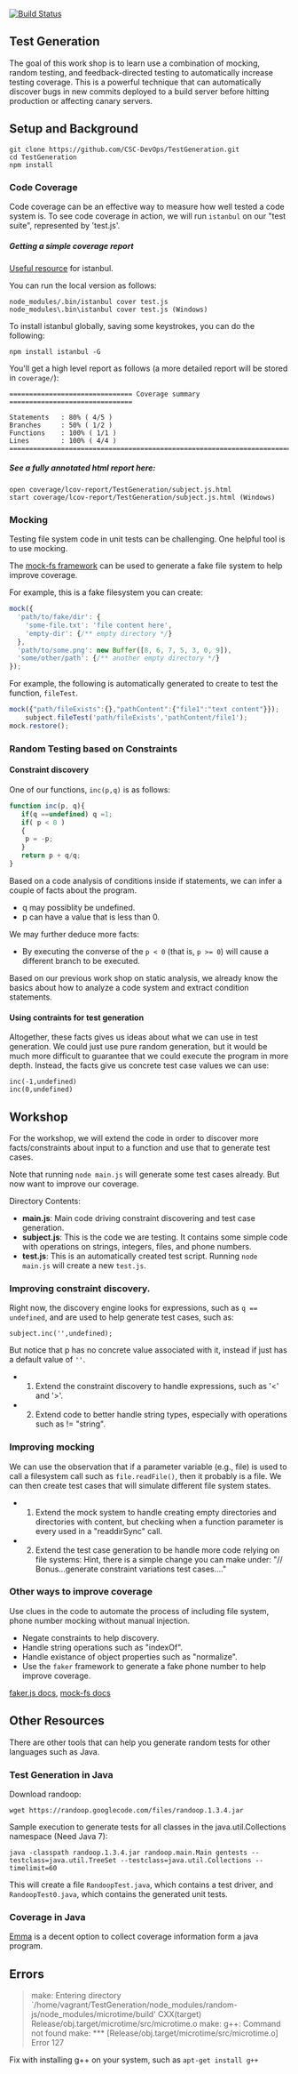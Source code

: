 [![Build Status](https://travis-ci.org/CSC-DevOps/TestGeneration.svg?branch=master)](https://travis-ci.org/CSC-DevOps/TestGeneration)

## Test Generation

The goal of this work shop is to learn use a combination of mocking, random testing, and feedback-directed testing to automatically increase testing coverage. This is a powerful technique that can automatically discover bugs in new commits deployed to a build server before hitting production or affecting canary servers.

## Setup and Background

    git clone https://github.com/CSC-DevOps/TestGeneration.git
    cd TestGeneration
    npm install

### Code Coverage

Code coverage can be an effective way to measure how well tested a code system is. To see code coverage in action, we will run `istanbul` on our "test suite", represented by 'test.js'.

##### Getting a simple coverage report

[Useful resource](http://ariya.ofilabs.com/2012/12/javascript-code-coverage-with-istanbul.html) for istanbul.

You can run the local version as follows:

    node_modules/.bin/istanbul cover test.js
    node_modules\.bin\istanbul cover test.js (Windows)

To install istanbul globally, saving some keystrokes, you can do the following:

    npm install istanbul -G

You'll get a high level report as follows (a more detailed report will be stored in `coverage/`):

```
=============================== Coverage summary ===============================

Statements   : 80% ( 4/5 )
Branches     : 50% ( 1/2 )
Functions    : 100% ( 1/1 )
Lines        : 100% ( 4/4 )
================================================================================
```

##### See a fully annotated html report here:
    
    open coverage/lcov-report/TestGeneration/subject.js.html
    start coverage/lcov-report/TestGeneration/subject.js.html (Windows)

### Mocking

Testing file system code in unit tests can be challenging. One helpful tool is to use mocking.

The [mock-fs framework](https://github.com/tschaub/mock-fs) can be used to generate a fake file system to help improve coverage.

For example, this is a fake filesystem you can create:

```javascript
mock({
  'path/to/fake/dir': {
    'some-file.txt': 'file content here',
    'empty-dir': {/** empty directory */}
  },
  'path/to/some.png': new Buffer([8, 6, 7, 5, 3, 0, 9]),
  'some/other/path': {/** another empty directory */}
});
```

For example, the following is automatically generated to create to test the function, `fileTest`.

```javascript
mock({"path/fileExists":{},"pathContent":{"file1":"text content"}});
	subject.fileTest('path/fileExists','pathContent/file1');
mock.restore();
```

### Random Testing based on Constraints

#### Constraint discovery

One of our functions, `inc(p,q)` is as follows:

```javascript
function inc(p, q){
   if(q ==undefined) q =1;
   if( p < 0 )
   {
   	p = -p;
   }
   return p + q/q;
}
```

Based on a code analysis of conditions inside if statements, we can infer a couple of facts about the program.

* q may possiblity be undefined.
* p can have a value that is less than 0.

We may further deduce more facts:

* By executing the converse of the `p < 0` (that is, `p >= 0`) will cause a different branch to be executed.

Based on our previous work shop on static analysis, we already know the basics about how to analyze a code system and extract condition statements.

#### Using contraints for test generation

Altogether, these facts gives us ideas about what we can use in test generation. We could just use pure random generation, but it would be much more difficult to guarantee that we could execute the program in more depth. Instead, the facts give us concrete test case values we can use:

    inc(-1,undefined)
    inc(0,undefined)

## Workshop

For the workshop, we will extend the code in order to discover more facts/constraints about input to a function and use that to generate test cases.

Note that running `node main.js` will generate some test cases already. But now want to improve our coverage.

Directory Contents:

* **main.js**: Main code driving constraint discovering and test case generation.
* **subject.js**: This is the code we are testing. It contains some simple code with operations on strings, integers, files, and phone numbers.
* **test.js**: This is an automatically created test script. Running `node main.js` will create a new `test.js`.

### Improving constraint discovery.

Right now, the discovery engine looks for expressions, such as `q == undefined`, and are used to help generate test cases, such as:

    subject.inc('',undefined);

But notice that p has no concrete value associated with it, instead if just has a default value of `''`.

* 1) Extend the constraint discovery to handle expressions, such as '<' and '>'.
* 2) Extend code to better handle string types, especially with operations such as != "string".

### Improving mocking

We can use the observation that if a parameter variable (e.g., file) is used to call a filesystem call such as `file.readFile()`, then it probably is a file. We can then create test cases that will simulate different file system states.

* 1) Extend the mock system to handle creating empty directories and directories with content, but checking when a function parameter is every used in a "readdirSync" call.
* 2) Extend the test case generation to be handle more code relying on file systems: Hint, there is a simple change you can make under:
"// Bonus...generate constraint variations test cases...."

### Other ways to improve coverage

Use clues in the code to automate the process of including file system, phone number mocking without manual injection.

* Negate constraints to help discovery.
* Handle string operations such as "indexOf".
* Handle existance of object properties such as "normalize".
* Use the `faker` framework to generate a fake phone number to help improve coverage.

[faker.js docs](https://github.com/Marak/faker.js), [mock-fs docs](https://www.npmjs.com/package/mock-fs)


## Other Resources

There are other tools that can help you generate random tests for other languages such as Java.

### Test Generation in Java

Download randoop:

    wget https://randoop.googlecode.com/files/randoop.1.3.4.jar

Sample execution to generate tests for all classes in the java.util.Collections namespace (Need Java 7):

    java -classpath randoop.1.3.4.jar randoop.main.Main gentests --testclass=java.util.TreeSet --testclass=java.util.Collections --timelimit=60

This will create a file `RandoopTest.java`, which contains a test driver, and `RandoopTest0.java`, which contains the generated unit tests.

### Coverage in Java

[Emma](http://emma.sourceforge.net/intro.html) is a decent option to collect coverage information form a java program.


## Errors

> make: Entering directory `/home/vagrant/TestGeneration/node_modules/random-js/node_modules/microtime/build'
  CXX(target) Release/obj.target/microtime/src/microtime.o
make: g++: Command not found
make: *** [Release/obj.target/microtime/src/microtime.o] Error 127

Fix with installing g++ on your system, such as `apt-get install g++`
